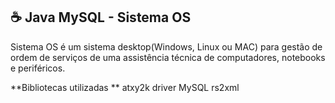 ☕ Java MySQL - Sistema OS
-
Sistema OS é um sistema desktop(Windows, Linux ou MAC) para gestão de ordem de serviços de uma assistência técnica de computadores, notebooks e periféricos.

**Bibliotecas utilizadas
**
atxy2k
driver MySQL
rs2xml
